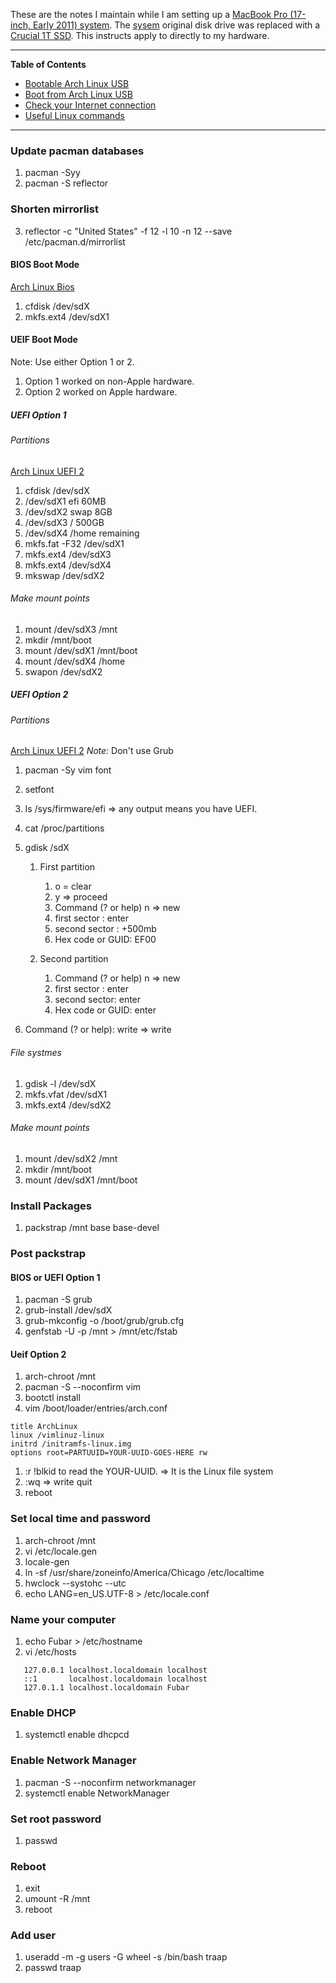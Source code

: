 These are the notes I maintain while I am setting up a [MacBook Pro (17-inch,
Early 2011) system](https://support.apple.com/kb/SP621).  The
[sysem](https://support.apple.com/kb/SP621) original disk drive was replaced
with a [Crucial 1T SSD](www.curcial.com).  This instructs apply to directly to
my hardware.

***
**Table of Contents**
* [Bootable Arch Linux USB](bootable-usb.md)
* [Boot from Arch Linux USB](boot-from-usb.md)
* [Check your Internet connection](check-your-internet-connection.md)
* [Useful Linux commands](useful-linux-commands.md)
***

### Update pacman databases
1. pacman -Syy
2. pacman -S reflector

### Shorten mirrorlist 
3. reflector -c "United States" -f 12 -l 10 -n 12 --save /etc/pacman.d/mirrorlist

#### BIOS Boot Mode 
[Arch Linux Bios](https://www.youtube.com/watch?v=GKdPSGb9f5s)
1. cfdisk /dev/sdX
1. mkfs.ext4 /dev/sdX1

#### UEIF Boot Mode
Note: Use either Option 1 or 2.
1. Option 1 worked on non-Apple hardware.
1. Option 2 worked on Apple hardware.

##### UEFI Option 1 
######  Partitions 
[Arch Linux UEFI 2](https://www.youtube.com/watch?v=dOXYZ8hkdmc)
1. cfdisk /dev/sdX
1. /dev/sdX1 efi 60MB
1. /dev/sdX2 swap 8GB
1. /dev/sdX3 / 500GB
1. /dev/sdX4 /home remaining
1. mkfs.fat -F32 /dev/sdX1
1. mkfs.ext4 /dev/sdX3
1. mkfs.ext4 /dev/sdX4
1. mkswap /dev/sdX2

###### Make mount points
1. mount /dev/sdX3 /mnt
1. mkdir /mnt/boot
1. mount /dev/sdX1 /mnt/boot
1. mount /dev/sdX4 /home
1. swapon /dev/sdX2

##### UEFI Option 2
###### Partitions 
[Arch Linux UEFI 2](https://www.youtube.com/watch?v=DfC5hgdtbWY)
*Note:*  Don't use Grub
1. pacman -Sy vim font
1. setfont
1. ls /sys/firmware/efi  => any output means you have UEFI.
1. cat /proc/partitions

1. gdisk /sdX
   1. First partition
      1. o = clear
      1. y => proceed
      1. Command (? or help) n => new
      1. first sector : enter
      1. second sector : +500mb
      1. Hex code or GUID: EF00

   1. Second partition
      1. Command (? or help) n => new
      1. first sector : enter
      1. second sector: enter
      1. Hex code or GUID: enter

2. Command (? or help): write => write

###### File systmes
1. gdisk -l /dev/sdX
1. mkfs.vfat /dev/sdX1
1. mkfs.ext4 /dev/sdX2

###### Make mount points
1. mount /dev/sdX2 /mnt
1. mkdir /mnt/boot
1. mount /dev/sdX1 /mnt/boot

### Install Packages
1. packstrap /mnt base base-devel

### Post packstrap
#### BIOS or UEFI Option 1
1. pacman -S grub
1. grub-install /dev/sdX
1. grub-mkconfig -o /boot/grub/grub.cfg
1. genfstab -U -p /mnt > /mnt/etc/fstab

#### Ueif Option 2
1. arch-chroot /mnt
1. pacman -S --noconfirm vim
1. bootctl install
1. vim /boot/loader/entries/arch.conf
```
title ArchLinux
linux /vimlinuz-linux
initrd /initramfs-linux.img
options root=PARTUUID=YOUR-UUID-GOES-HERE rw
```
1. :r !blkid to read the YOUR-UUID.  => It is the Linux file system
1. :wq => write quit
1. reboot

### Set local time and password
1. arch-chroot /mnt
1. vi /etc/locale.gen
1. locale-gen
1. ln -sf /usr/share/zoneinfo/America/Chicago /etc/localtime
1. hwclock --systohc --utc
1. echo LANG=en_US.UTF-8 > /etc/locale.conf 

### Name your computer
1. echo Fubar > /etc/hostname
2. vi /etc/hosts
```
   127.0.0.1 localhost.localdomain localhost
   ::1       localhost.localdomain localhost
   127.0.1.1 localhost.localdomain Fubar
```

### Enable DHCP 
1. systemctl enable dhcpcd

### Enable Network Manager 
1. pacman -S --noconfirm networkmanager
1. systemctl enable NetworkManager 

### Set root password
1. passwd

### Reboot
1. exit
1. umount -R /mnt
1. reboot

### Add user 
1. useradd -m -g users -G wheel -s /bin/bash traap
1. passwd traap
